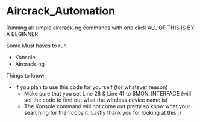 # Aircrack_Automation
Running all simple aircrack-ng commands with one click
ALL OF THIS IS BY A BEGINNER

Some Must haves to run 
- Konsole
- Aircrack-ng

Things to know
- If you plan to use this code for yourself (for whatever reason)
    - Make sure that you set Line 28 & Line 41 to $MON_INTERFACE (will set the code to find out what the wireless device name is) 
    - The Konsole command will not come out pretty so know what your searching for then copy it.
Lastly thank you for looking at this :) 